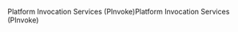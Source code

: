 <span data-ttu-id="da46e-101">Platform Invocation Services (PInvoke)</span><span class="sxs-lookup"><span data-stu-id="da46e-101">Platform Invocation Services (PInvoke)</span></span>